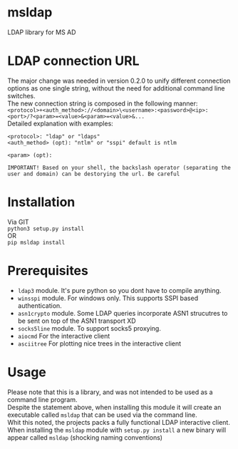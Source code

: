 # msldap
LDAP library for MS AD

# LDAP connection URL
The major change was needed in version 0.2.0 to unify different connection options as one single string, without the need for additional command line switches.  
The new connection string is composed in the following manner:  
`<protocol>+<auth_method>://<domain>\<username>:<password>@<ip>:<port>/?<param>=<value>&<param>=<value>&...`  
Detailed explanation with examples:  
```
<protocol>: "ldap" or "ldaps"
<auth_method> (opt): "ntlm" or "sspi" default is ntlm

<param> (opt): 

IMPORTANT! Based on your shell, the backslash operator (separating the user and domain) can be destorying the url. Be careful
```

# Installation
Via GIT  
`python3 setup.py install`  
OR  
`pip msldap install`

# Prerequisites
 - `ldap3` module. It's pure python so you dont have to compile anything.
 - `winsspi` module. For windows only. This supports SSPI based authentication.  
 - `asn1crypto` module. Some LDAP queries incorporate ASN1 strucutres to be sent on top of the ASN1 transport XD
 - `socks5line` module. To support socks5 proxying.
 - `aiocmd` For the interactive client
 - `asciitree` For plotting nice trees in the interactive client
 
# Usage
Please note that this is a library, and was not intended to be used as a command line program.  
Despite the statement above, when installing this module it will create an executable called `msldap` that can be used via the command line.  
Whit this noted, the projects packs a fully functional LDAP interactive client. When installing the `msldap` module with `setup.py install` a new binary will appear called `msldap` (shocking naming conventions)  
